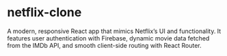 # netflix-clone
A modern, responsive React app that mimics Netflix’s UI and functionality. It features user authentication with Firebase, dynamic movie data fetched from the IMDb API, and smooth client-side routing with React Router.
